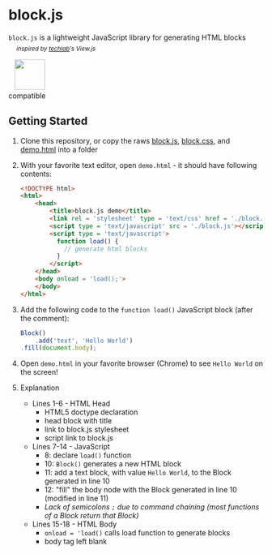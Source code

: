 # block.js
`block.js` is a lightweight JavaScript library for generating HTML blocks  
&nbsp;&nbsp;&nbsp;&nbsp;<sub>*inspired by [techlab](https://github.com/techlabeducation)'s View.js*</sub>  
    
    
    
&nbsp;&nbsp;&nbsp;<img src = 'http://www.winningmoves.com/images/techandmeth/jquery.gif' width = '60px'/>  
compatible
## Getting Started
1. Clone this repository, or copy the raws [block.js](https://raw.githubusercontent.com/anuvgupta/block.js/master/block.js),  [block.css](https://raw.githubusercontent.com/anuvgupta/block.js/master/block.css), and [demo.html](https://raw.githubusercontent.com/anuvgupta/block.js/master/demo.html) into a folder
2. With your favorite text editor, open `demo.html` - it should have following contents:

    ```html
    <!DOCTYPE html>  
    <html>
        <head>
            <title>block.js demo</title>
            <link rel = 'stylesheet' type = 'text/css' href = './block.css'>
            <script type = 'text/javascript' src = './block.js'></script>
            <script type = 'text/javascript'>
              function load() {
                // generate html blocks
              }
            </script>
        </head>
        <body onload = 'load();'>
        </body>
    </html>
    ```
3. Add the following code to the `function load()` JavaScript block (after the comment):

    ```javascript
    Block()
        .add('text', 'Hello World')
    .fill(document.body);
    ```
4. Open `demo.html` in your favorite browser (Chrome) to see `Hello World` on the screen!
5. Explanation
    - Lines 1-6 - HTML Head
        - HTML5 doctype declaration
        - head block with title
        - link to block.js stylesheet
        - script link to block.js
    - Lines 7-14 - JavaScript
        - 8: declare `load()` function
        - 10: `Block()` generates a new HTML block
        - 11: add a text block, with value `Hello World`, to the Block generated in line 10
        - 12: "fill" the body node with the Block generated in line 10 (modified in line 11)
        - *Lack of semicolons `;` due to command chaining (most functions of a Block return that Block)*
    - Lines 15-18 - HTML Body
        - `onload = 'load()` calls load function to generate blocks
        - body tag left blank
